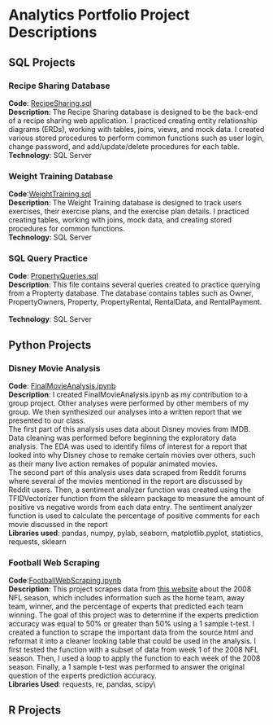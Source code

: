 # Analytics Portfolio Project Descriptions
## SQL Projects
### Recipe Sharing Database
**Code**: [RecipeSharing.sql](RecipeSharing.sql) 
&nbsp;  
**Description**: The Recipe Sharing database is designed to be the back-end of a recipe sharing web application. I practiced creating entity relationship diagrams (ERDs), working with tables, joins, views, and mock data. I created various stored procedures to perform common functions such as user login, change password, and add/update/delete procedures for each table.
&nbsp;  
**Technology**: SQL Server
### Weight Training Database
**Code**:[WeightTraining.sql](WeightTraining.sql) 
&nbsp;  
**Description**: The Weight Training database is designed to track users exercises, their exercise plans, and the exercise plan details. I practiced creating tables, working with joins, mock data, and creating stored procedures for common functions.
&nbsp;  
**Technology**: SQL Server
### SQL Query Practice
**Code**: [PropertyQueries.sql](PropertyQueries.sql)
&nbsp;  
**Description**: This file contains several queries created to practice querying from a Propterty database. The database contains tables such as Owner, PropertyOwners, Property, PropertyRental, RentalData, and RentalPayment.
&nbsp;  
**Technology**: SQL Server
## Python Projects
### Disney Movie Analysis
**Code**: [FinalMovieAnalysis.ipynb](FinalMovieAnalysis.ipynb)
&nbsp;  
**Description**: I created FinalMovieAnalysis.ipynb as my contribution to a group project. Other analyses were performed by other members of my group. We then synthesized our analyses into a written report that we presented to our class.
&nbsp;  
The first part of this analysis uses data about Disney movies from IMDB. Data cleaning was performed before beginning the exploratory data analysis. The EDA was used to identify films of interest for a report that looked into why Disney chose to remake certain movies over others, such as their many live action remakes of popular animated movies.
&nbsp;  
The second part of this analysis uses data scraped from Reddit forums where several of the movies mentioned in the report are discussed by Reddit users. Then,  a sentiment analyzer function was created using the TFIDVectorizer function from the sklearn package to measure the amount of positive vs negative words from each data entry. The sentiment analyzer function is used to calculate the percentage of positive comments for each movie discussed in the report
&nbsp;  
**Libraries used**: pandas, numpy, pylab, seaborn, matplotlib.pyplot, statistics, requests, sklearn
### Football Web Scraping
**Code**:[FootballWebScraping.ipynb](FootballWebScraping.ipynb)
&nbsp;  
**Description**: This project scrapes data from [this website](https://probabilityfootball.com/picks.html?1487349677&username=AVERAGES&weeknum=5) about the 2008 NFL season, which includes information such as the home team, away team, winner, and the percentage of experts that predicted each team winning. The goal of this project was to determine if the experts prediction accuracy was equal to 50% or greater than 50% using a 1 sample t-test. I created a function to scrape the important data from the source html and reformat it into a cleaner looking table that could be used in the analysis. I first tested the function with a subset of data from week 1 of the 2008 NFL season. Then, I used a loop to apply the function to each week of the 2008 season. Finally, a 1 sample t-test was performed to answer the original question of the experts prediction accuracy. 
&nbsp;  
**Libraries Used**: requests, re, pandas, scipy\

## R Projects

